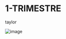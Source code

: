 # 1-TRIMESTRE
taylor 

![image](https://github.com/user-attachments/assets/48d9f287-a5e3-4813-8c5b-55973c0f8520)


